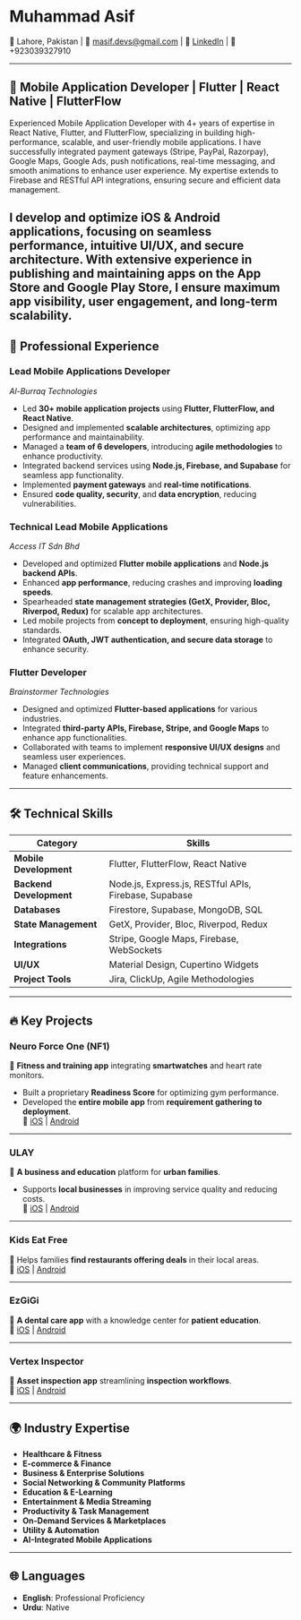 # Muhammad Asif  
📍 Lahore, Pakistan | 📧 masif.devs@gmail.com | 🔗 [LinkedIn](https://www.linkedin.com/in/masifdevs) | 📱 +923039327910  

---

## 🚀 Mobile Application Developer | Flutter | React Native | FlutterFlow  

Experienced Mobile Application Developer with 4+ years of expertise in React Native, Flutter, and FlutterFlow, specializing in building high-performance, scalable, and user-friendly mobile applications. I have successfully integrated payment gateways (Stripe, PayPal, Razorpay), Google Maps, Google Ads, push notifications, real-time messaging, and smooth animations to enhance user experience. My expertise extends to Firebase and RESTful API integrations, ensuring secure and efficient data management.

I develop and optimize iOS & Android applications, focusing on seamless performance, intuitive UI/UX, and secure architecture. With extensive experience in publishing and maintaining apps on the App Store and Google Play Store, I ensure maximum app visibility, user engagement, and long-term scalability.
---

## 💼 Professional Experience  

### **Lead Mobile Applications Developer**  
*Al-Burraq Technologies*  
- Led **30+ mobile application projects** using **Flutter, FlutterFlow, and React Native**.  
- Designed and implemented **scalable architectures**, optimizing app performance and maintainability.  
- Managed a **team of 6 developers**, introducing **agile methodologies** to enhance productivity.  
- Integrated backend services using **Node.js, Firebase, and Supabase** for seamless app functionality.  
- Implemented **payment gateways** and **real-time notifications**.  
- Ensured **code quality, security**, and **data encryption**, reducing vulnerabilities.  

### **Technical Lead Mobile Applications**  
*Access IT Sdn Bhd*  
- Developed and optimized **Flutter mobile applications** and **Node.js backend APIs**.  
- Enhanced **app performance**, reducing crashes and improving **loading speeds**.  
- Spearheaded **state management strategies (GetX, Provider, Bloc, Riverpod, Redux)** for scalable app architectures.  
- Led mobile projects from **concept to deployment**, ensuring high-quality standards.  
- Integrated **OAuth, JWT authentication, and secure data storage** to enhance security.  

### **Flutter Developer**  
*Brainstormer Technologies*  
- Designed and optimized **Flutter-based applications** for various industries.  
- Integrated **third-party APIs, Firebase, Stripe, and Google Maps** to enhance app functionalities.  
- Collaborated with teams to implement **responsive UI/UX designs** and seamless user experiences.  
- Managed **client communications**, providing technical support and feature enhancements.  

---

## 🛠️ Technical Skills  

| **Category**         | **Skills**                                               |  
|----------------------|----------------------------------------------------------|  
| **Mobile Development** | Flutter, FlutterFlow, React Native                 |  
| **Backend Development** | Node.js, Express.js, RESTful APIs, Firebase, Supabase    |  
| **Databases**        | Firestore, Supabase, MongoDB, SQL                         |  
| **State Management** | GetX, Provider, Bloc, Riverpod, Redux                           |  
| **Integrations**     | Stripe, Google Maps, Firebase, WebSockets                 |  
| **UI/UX**           | Material Design, Cupertino Widgets
| **Project Tools**   | Jira, ClickUp, Agile Methodologies                 |  

---

## 🔥 Key Projects  

### **Neuro Force One (NF1)**  
📌 **Fitness and training app** integrating **smartwatches** and heart rate monitors.  
- Built a proprietary **Readiness Score** for optimizing gym performance.  
- Developed the **entire mobile app** from **requirement gathering to deployment**.  
🔗 [iOS](https://apps.apple.com/pk/app/nf1/id1541450335) | [Android](https://play.google.com/store/apps/details?id=com.idzyns.nf1app)  

---

### **ULAY**  
📌 **A business and education** platform for **urban families**.  
- Supports **local businesses** in improving service quality and reducing costs.  
🔗 [iOS](https://apps.apple.com/us/app/ulay/id6449183933) | [Android](https://play.google.com/store/apps/details?id=com.digitaldots.ulay)  

---

### **Kids Eat Free**  
📌 Helps families **find restaurants offering deals** in their local areas.  
🔗 [iOS](https://apps.apple.com/us/app/kids-eat-free-app/id1482368197) | [Android](https://play.google.com/store/apps/details?id=com.idzyns.kidseatfree)  

---

### **EzGiGi**  
📌 **A dental care app** with a knowledge center for **patient education**.  
🔗 [iOS](https://apps.apple.com/us/app/ezgigi/id1595845444) | [Android](https://play.google.com/store/apps/details?id=com.ezgigi.customerapp)  

---

### **Vertex Inspector**  
📌 **Asset inspection app** streamlining **inspection workflows**.  
🔗 [iOS](https://apps.apple.com/app/vertex-inspector/id1636897563) | [Android](https://play.google.com/store/apps/details?id=com.alburraq.vertex)  

---

## 🌍 Industry Expertise  

- **Healthcare & Fitness**  
- **E-commerce & Finance**  
- **Business & Enterprise Solutions**  
- **Social Networking & Community Platforms**  
- **Education & E-Learning**  
- **Entertainment & Media Streaming**  
- **Productivity & Task Management**  
- **On-Demand Services & Marketplaces**  
- **Utility & Automation**  
- **AI-Integrated Mobile Applications**  

---

## 🌐 Languages  
- **English**: Professional Proficiency  
- **Urdu**: Native
